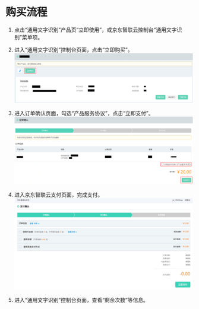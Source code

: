 # 购买流程



1.	点击“通用文字识别”产品页“立即使用”，或京东智联云控制台“通用文字识别”菜单项。


2.	进入“通用文字识别”控制台页面，点击“立即购买”。
 ![1.png](../../../../image/AI-and-Machine-Learning/share-picture/1.png)

3.	进入订单确认页面，勾选“产品服务协议”，点击“立即支付”。
  ![2.png](../../../../image/AI-and-Machine-Learning/share-picture/2.png)

4.	进入京东智联云支付页面，完成支付。
  ![3.png](../../../../image/AI-and-Machine-Learning/share-picture/3.png)

5.	进入“通用文字识别”控制台页面，查看“剩余次数”等信息。

